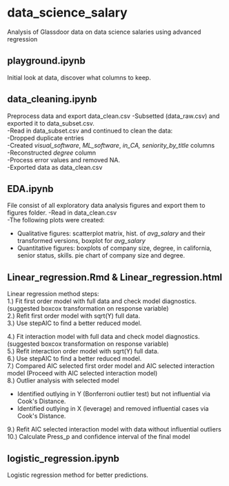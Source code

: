# data_science_salary
Analysis of Glassdoor data on data science salaries using advanced regression


## playground.ipynb
Initial look at data, discover what columns to keep.

## data_cleaning.ipynb
Preprocess data and export data_clean.csv
-Subsetted (data_raw.csv) and exported it to data_subset.csv.\
-Read in data_subset.csv and continued to clean the data:\
-Dropped duplicate entries\
-Created *visual_software*, *ML_software*, *in_CA, seniority_by_title* columns\
-Reconstructed *degree* column \
-Process error values and removed NA.\
-Exported data as data_clean.csv


## EDA.ipynb
File consist of all exploratory data analysis figures and export them to figures folder.
-Read in data_clean.csv\
-The following plots were created:
- Qualitative figures: scatterplot matrix, hist. of *avg_salary* and their transformed versions, boxplot for *avg_salary*
- Quantitative figures: boxplots of company size, degree, in california, senior status, skills. pie chart of company size and degree.

## Linear_regression.Rmd & Linear_regression.html
Linear regression method steps:\
1.) Fit first order model with full data and check model diagnostics. (suggested boxcox transformation on response variable)\
2.) Refit first order model with sqrt(Y) full data. \
3.) Use stepAIC to find a better reduced model.

4.) Fit interaction model with full data and check model diagnostics. (suggested boxcox transformation on response variable)\
5.) Refit interaction order model with sqrt(Y) full data. \
6.) Use stepAIC to find a better reduced model.\
7.) Compared AIC selected first order model and AIC selected interaction model (Proceed with AIC selected interaction model)\
8.) Outlier analysis with selected model 
- Identified outlying in Y (Bonferroni outlier test) but not influential via Cook's Distance.
- Identified outlying in X (leverage) and removed influential cases via Cook's Distance. 

9.) Refit AIC selected interaction model with data without influential outliers\
10.) Calculate Press_p and confidence interval of the final model

## logistic_regression.ipynb
Logistic regression method for better predictions. 



